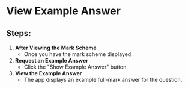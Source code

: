 # View Example Answer

## Steps:

1. **After Viewing the Mark Scheme**
   - Once you have the mark scheme displayed.
2. **Request an Example Answer**
   - Click the "Show Example Answer" button.
3. **View the Example Answer**
   - The app displays an example full-mark answer for the question.
